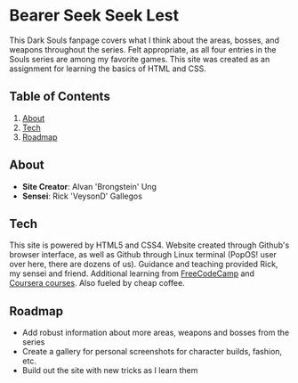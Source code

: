 # Bearer Seek Seek Lest

This Dark Souls fanpage covers what I think about the areas, bosses, and weapons throughout the series. Felt appropriate, as all four entries in the Souls series are among my favorite games. This site was created as an assignment for learning the basics of HTML and CSS.

## Table of Contents

1. [About](#about)
2. [Tech](#tech)
3. [Roadmap](#roadmap)

## About

  - __Site Creator__: Alvan 'Brongstein' Ung
  - __Sensei__: Rick 'VeysonD' Gallegos

## Tech

This site is powered by HTML5 and CSS4. Website created through Github's browser interface, as well as Github through Linux terminal (PopOS! user over here, there are dozens of us). Guidance and teaching provided Rick, my sensei and friend. Additional learning from [FreeCodeCamp](freecodecamp.org) and [Coursera courses](https://developer.apple.com/xcode/). Also fueled by cheap coffee.

## Roadmap

- Add robust information about more areas, weapons and bosses from the series
- Create a gallery for personal screenshots for character builds, fashion, etc.
- Build out the site with new tricks as I learn them
